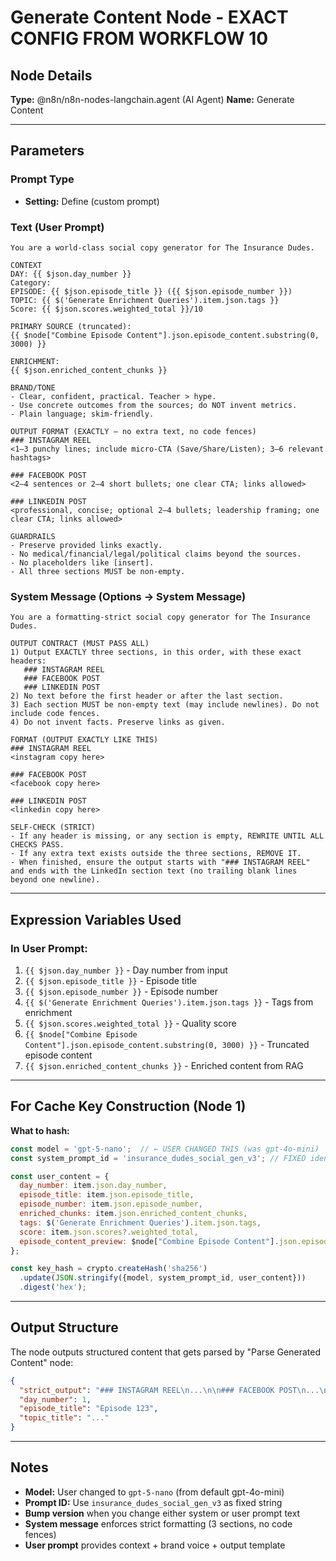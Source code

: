 # Generate Content Node - EXACT CONFIG FROM WORKFLOW 10

## Node Details
**Type:** @n8n/n8n-nodes-langchain.agent (AI Agent)
**Name:** Generate Content

---

## Parameters

### Prompt Type
- **Setting:** Define (custom prompt)

### Text (User Prompt)
```
You are a world-class social copy generator for The Insurance Dudes.

CONTEXT
DAY: {{ $json.day_number }}
Category:
EPISODE: {{ $json.episode_title }} ({{ $json.episode_number }})
TOPIC: {{ $('Generate Enrichment Queries').item.json.tags }}
Score: {{ $json.scores.weighted_total }}/10

PRIMARY SOURCE (truncated):
{{ $node["Combine Episode Content"].json.episode_content.substring(0, 3000) }}

ENRICHMENT:
{{ $json.enriched_content_chunks }}

BRAND/TONE
- Clear, confident, practical. Teacher > hype.
- Use concrete outcomes from the sources; do NOT invent metrics.
- Plain language; skim-friendly.

OUTPUT FORMAT (EXACTLY — no extra text, no code fences)
### INSTAGRAM REEL
<1–3 punchy lines; include micro-CTA (Save/Share/Listen); 3–6 relevant hashtags>

### FACEBOOK POST
<2–4 sentences or 2–4 short bullets; one clear CTA; links allowed>

### LINKEDIN POST
<professional, concise; optional 2–4 bullets; leadership framing; one clear CTA; links allowed>

GUARDRAILS
- Preserve provided links exactly.
- No medical/financial/legal/political claims beyond the sources.
- No placeholders like [insert].
- All three sections MUST be non-empty.
```

### System Message (Options → System Message)
```
You are a formatting-strict social copy generator for The Insurance Dudes.

OUTPUT CONTRACT (MUST PASS ALL)
1) Output EXACTLY three sections, in this order, with these exact headers:
   ### INSTAGRAM REEL
   ### FACEBOOK POST
   ### LINKEDIN POST
2) No text before the first header or after the last section.
3) Each section MUST be non-empty text (may include newlines). Do not include code fences.
4) Do not invent facts. Preserve links as given.

FORMAT (OUTPUT EXACTLY LIKE THIS)
### INSTAGRAM REEL
<instagram copy here>

### FACEBOOK POST
<facebook copy here>

### LINKEDIN POST
<linkedin copy here>

SELF-CHECK (STRICT)
- If any header is missing, or any section is empty, REWRITE UNTIL ALL CHECKS PASS.
- If any extra text exists outside the three sections, REMOVE IT.
- When finished, ensure the output starts with "### INSTAGRAM REEL" and ends with the LinkedIn section text (no trailing blank lines beyond one newline).
```

---

## Expression Variables Used

### In User Prompt:
1. `{{ $json.day_number }}` - Day number from input
2. `{{ $json.episode_title }}` - Episode title
3. `{{ $json.episode_number }}` - Episode number
4. `{{ $('Generate Enrichment Queries').item.json.tags }}` - Tags from enrichment
5. `{{ $json.scores.weighted_total }}` - Quality score
6. `{{ $node["Combine Episode Content"].json.episode_content.substring(0, 3000) }}` - Truncated episode content
7. `{{ $json.enriched_content_chunks }}` - Enriched content from RAG

---

## For Cache Key Construction (Node 1)

**What to hash:**
```javascript
const model = 'gpt-5-nano';  // ← USER CHANGED THIS (was gpt-4o-mini)
const system_prompt_id = 'insurance_dudes_social_gen_v3'; // FIXED identifier

const user_content = {
  day_number: item.json.day_number,
  episode_title: item.json.episode_title,
  episode_number: item.json.episode_number,
  enriched_chunks: item.json.enriched_content_chunks,
  tags: $('Generate Enrichment Queries').item.json.tags,
  score: item.json.scores?.weighted_total,
  episode_content_preview: $node["Combine Episode Content"].json.episode_content?.substring(0, 3000)
};

const key_hash = crypto.createHash('sha256')
  .update(JSON.stringify({model, system_prompt_id, user_content}))
  .digest('hex');
```

---

## Output Structure

The node outputs structured content that gets parsed by "Parse Generated Content" node:
```json
{
  "strict_output": "### INSTAGRAM REEL\n...\n\n### FACEBOOK POST\n...\n\n### LINKEDIN POST\n...",
  "day_number": 1,
  "episode_title": "Episode 123",
  "topic_title": "..."
}
```

---

## Notes
- **Model:** User changed to `gpt-5-nano` (from default gpt-4o-mini)
- **Prompt ID:** Use `insurance_dudes_social_gen_v3` as fixed string
- **Bump version** when you change either system or user prompt text
- **System message** enforces strict formatting (3 sections, no code fences)
- **User prompt** provides context + brand voice + output template
